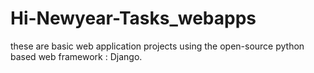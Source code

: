 # Hi-Newyear-Tasks_webapps
these are basic web application projects using the open-source python based web framework : Django.
